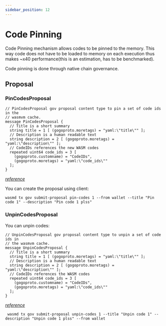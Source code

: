 ```yaml
---
sidebar_position: 12
---
```


# Code Pinning

Code Pinning mechanism allows codes to be pinned to the memory. This way code does not have to be loaded to memory on
each execution thus makes ~x40 performance(this is an estimation, has to be benchmarked).

Code pinning is done through native chain governance.

## Proposal

### **PinCodesProposal**

```gogoproto
// PinCodesProposal gov proposal content type to pin a set of code ids in the
// wasmvm cache.
message PinCodesProposal {
  // Title is a short summary
  string title = 1 [ (gogoproto.moretags) = "yaml:\"title\"" ];
  // Description is a human readable text
  string description = 2 [ (gogoproto.moretags) = "yaml:\"description\"" ];
  // CodeIDs references the new WASM codes
  repeated uint64 code_ids = 3 [
    (gogoproto.customname) = "CodeIDs",
    (gogoproto.moretags) = "yaml:\"code_ids\""
  ];
}
```
[*reference*](https://github.com/CosmWasm/wasmd/blob/v0.23.0/proto/cosmwasm/wasm/v1/proposal.proto#L126-L136)

You can create the proposal using client:

```shell
wasmd tx gov submit-proposal pin-codes 1 --from wallet --title "Pin code 1" --description "Pin code 1 plss"
```

### **UnpinCodesProposal**

You can unpin codes:

```gogoproto
// UnpinCodesProposal gov proposal content type to unpin a set of code ids in
// the wasmvm cache.
message UnpinCodesProposal {
  // Title is a short summary
  string title = 1 [ (gogoproto.moretags) = "yaml:\"title\"" ];
  // Description is a human readable text
  string description = 2 [ (gogoproto.moretags) = "yaml:\"description\"" ];
  // CodeIDs references the WASM codes
  repeated uint64 code_ids = 3 [
    (gogoproto.customname) = "CodeIDs",
    (gogoproto.moretags) = "yaml:\"code_ids\""
  ];
}
```
[*reference*](https://github.com/CosmWasm/wasmd/blob/v0.23.0/proto/cosmwasm/wasm/v1/proposal.proto#L138-L150)

```shell
 wasmd tx gov submit-proposal unpin-codes 1 --title "Unpin code 1" --description "Unpin code 1 plss" --from wallet
```
